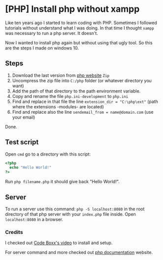 # [PHP] Install php without xampp

Like ten years ago I started to learn coding with PHP. Sometimes I
followed tutorials without understand what I was doing. In that time I
thought `xampp` was necessary to run a php server. It doesn't.

Now I wanted to install php again but without using that ugly tool. So this
are the steps I made on windows 10.

## Steps

1. Download the last version from [php
   website](https://windows.php.net/download/) `Zip`
1. Uncompress the zip file into `C:/php` folder (or whatever directory
   you want)
1. Add the path of that directory to the path environment variable.
1. Copy and rename the file `php.ini-development` to `php.ini`
1. Find and replace in that file the line `extension_dir =
   "C:\php\ext"` (path where the extensions -modules- are located)
1. Find and replace also the line `sendemail_from = name@domain.com`
   (use your email)

Done.

## Test script

Open `cmd` go to a directory with this script:

```php
<?php
  echo "Hello World!"
?>
```

Run `php filename.php` it should give back "Hello World!".

## Server

To run a server use this command: `php -S localhost:8080` in the root
directory of that php server with your `index.php` file inside. Open
`localhost:8080` in a browser.

### Credits

I checked out [Code Boxx's
video](https://www.youtube.com/watch?v=CC8HIT8P-kI) to install and
setup.

For server command and more checked out [php
documentation](https://www.php.net/manual/en/features.commandline.webserver.php)
website.
